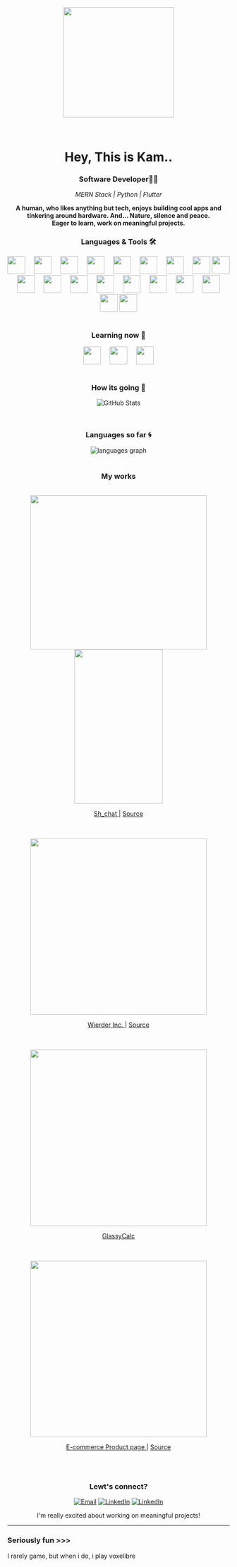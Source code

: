 <div align='center'>
<img src='https://media1.giphy.com/media/v1.Y2lkPTc5MGI3NjExaWZpaTUza243OGVpaWllZ2NtbWY0M3VhNTJzM3ZycGVrMWR6amd5MSZlcD12MV9pbnRlcm5hbF9naWZfYnlfaWQmY3Q9Zw/Cmr1OMJ2FN0B2/giphy.gif' height='250'>

</div>
<br><br>

<h1 align='center'>Hey, This is Kam.. </h1>
<h3 align='center'>Software Developer👨‍💻</h3>
<p align='center'><i>MERN Stack | Python | Flutter </i></p>
 <p align='center'><b> A human, who likes anything but tech, enjoys building cool apps and tinkering around hardware. And... Nature, silence and peace.<br>
  Eager to learn, work on meaningful projects.
</b></p>
 

 <h3 align='center'> Languages & Tools 🛠</h3>
<div align='center'>
  <img src='https://cdn.simpleicons.org/linux' height='40'/>
  <img width='12'/>
  <img src='https://cdn.simpleicons.org/javascript' height='40'/>
  <img width='12'/>
  <img src='https://cdn.simpleicons.org/react' height='40'/>
  <img width='12'/>
  <img src='https://cdn.simpleicons.org/node.js' height='40'/>
  <img width='12'/>
  <img src='https://cdn.simpleicons.org/mongodb' height='40'/>
  <img width='12'/>
  <img src='https://cdn.simpleicons.org/express/fff/000' height='40'/>
  <img width='12'/>
  <img src="https://cdn.jsdelivr.net/gh/devicons/devicon/icons/css3/css3-original.svg" height="40" />
  <img width='12'/>
  <img src="https://cdn.jsdelivr.net/gh/devicons/devicon/icons/html5/html5-original.svg" height="40" />
  <img src="https://cdn.jsdelivr.net/gh/devicons/devicon/icons/mysql/mysql-original.svg" height="40"/>
  <img width='12'/>
  <img src='https://cdn.simpleicons.org/python' height='40'/>
  <img width='12'/>
  <img src='https://cdn.simpleicons.org/git' height='40'/>
  <img width='12'/>
  <img src='https://cdn.simpleicons.org/github/fff/000' height='40'/>
  <img width='12'/>
  <img src='https://cdn.simpleicons.org/neovim' height='40'/>
  <img width='12'/>
  <img src='https://cdn.simpleicons.org/vscodium' height='40'/>
  <img width='12'/>
  <img src='https://cdn.simpleicons.org/archlinux' height='40'/>
  <img width='12'/>
  <img src='https://cdn.simpleicons.org/flutter' height='40'/>
  <img width='12'/>
  <img src='https://cdn.simpleicons.org/tauri' height='40'/>
  <img width='12'/>
  <img src='https://cdn.simpleicons.org/render/fff/000' height='40'/>
  <img src="https://cdn.jsdelivr.net/gh/devicons/devicon/icons/figma/figma-original.svg" height="40" />
</div>
<br>

 <h3 align='center'> Learning now 🔨</h3>

<div align='center'>
  <img src='https://cdn.simpleicons.org/springboot/:' height='40'/>
  <img width='12'/>
  <img src='https://cdn.simpleicons.org/spring/:' height='40'/>
  <img width='12'/>
  <img src='https://cdn.simpleicons.org/postgresql/fff/000' height='40'/>
</div>
<br>

 <h3 align='center'>How its going 💫</h3>
<div align="center">

![GitHub Stats](https://github-readme-stats.vercel.app/api?username=kam0797&show_icons=true&theme=tokyonight&hide_border=true)
</div>
<br>

<h3 align='center'>Languages so far 🌀</h3>
<div align="center">
  <img src="https://github-readme-stats.vercel.app/api/top-langs?username=kam0797&locale=en&hide_title=true&layout=compact&card_width=320&langs_count=6&theme=codeSTACKr&hide_border=true&order=2" height="" alt="languages graph"  />
</div>
<br>

<h3 align='center'>My works</h3>
<br>


<div align='center'>
<img src='https://raw.githubusercontent.com/Kam0797/git-assets/main/scr_sht_sh_chat1.png' width='400' height='350'>
<img src='https://raw.githubusercontent.com/Kam0797/git-assets/main/scr_sht_sh_chat2.png' width='200' height='350'>
<p>
<a href='https://kam0797.github.io/sh-chat-fe/'>
Sh_chat
</a>|
<a href='https://github.com/kam0797/sh-chat-fe'>Source</a>
</div>
<br><br>

<div align='center'>
<img src='https://raw.githubusercontent.com/Kam0797/git-assets/main/scr_sht_wierder.png' width='400'>
  <p>
    <a href='https://kam0797.github.io/samp-site/'>
      Wierder Inc.
    </a>|
    <a href='https://github.com/kam0797/samp-site'>Source</a>
  </p>
</div>
<br><br>

<div align='center'>
<img src='https://raw.githubusercontent.com/Kam0797/git-assets/main/scr_sht_glassycalc.png' width='400'>
  <p>
    <a href='https://codepen.io/Kam0797/full/gbPYoEQ'>
      GlassyCalc
    </a>
  </p>
</div>
<br><br>

<div align='center'>
  <img src='https://raw.githubusercontent.com/Kam0797/git-assets/main/scr_sht_fe_mentor.png' width='400'>
  <p>
    <a href='https://kam0797.github.io/FEmentor-product-page/'>
    E-commerce Product page
    </a> | 
    <a href='https://github.com/kam0797/FEmentor-product-page/'>Source</a>
  </p>
</div>
<br><br>

<h3 align='center'> Lewt's connect? </h3>
<div align='center'>

[![Email](https://img.shields.io/badge/Gmail-D14836?style=for-the-badge&logo=gmail&logoColor=white)](mailto:'gv.kamal2003@gmail.com')
[![LinkedIn](https://img.shields.io/badge/LinkedIn-0077b5?style=for-the-badge&logo=linkedin&logoColor=white)]()
[![LinkedIn](https://img.shields.io/badge/Telegram-2CA5E0?style=for-the-badge&logo=telegram&logoColor=white)](https://telegram.me/kam0797)

I'm really excited about working on meaningful projects!
</div>

---
### Seriously fun >>>
I rarely game, but when i do, i play voxelibre